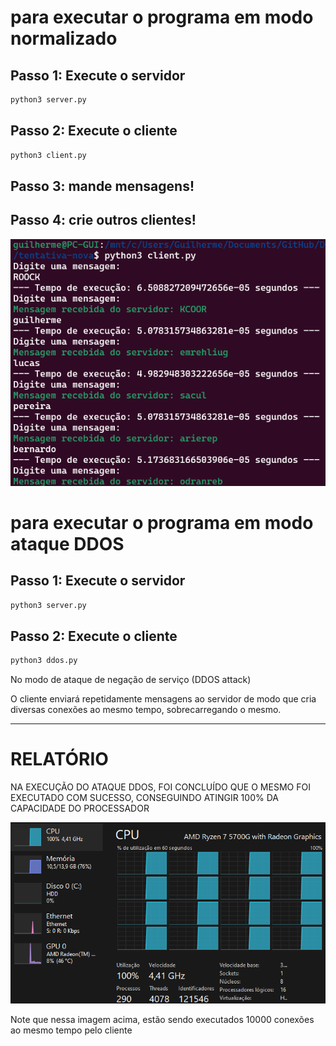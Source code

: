 # para executar o programa em modo normalizado
## Passo 1: Execute o servidor

```bash
python3 server.py
```
## Passo 2: Execute o cliente

```bash
python3 client.py
```

## Passo 3: mande mensagens!
## Passo 4: crie outros clientes!
![prova-func](imgs/prova-client-func.png)

# para executar o programa em modo ataque DDOS

## Passo 1: Execute o servidor

```bash
python3 server.py
```

## Passo 2: Execute o cliente


```bash
python3 ddos.py
```

No modo de ataque de negação de serviço (DDOS attack)

O cliente enviará repetidamente mensagens ao servidor de modo que cria diversas conexões ao mesmo tempo, sobrecarregando o mesmo.

---

# **RELATÓRIO**

NA EXECUÇÃO DO ATAQUE DDOS, FOI CONCLUÍDO QUE O MESMO FOI EXECUTADO COM SUCESSO, CONSEGUINDO ATINGIR 100% DA CAPACIDADE DO PROCESSADOR 

![prova-ddos](/atividades/servidor-ddos/imgs/prova-ddos.png)

Note que nessa imagem acima, estão sendo executados 10000 conexões ao mesmo tempo pelo cliente
